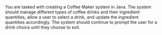 You are tasked with creating a Coffee Maker system in Java. The system should manage different types of coffee drinks and their ingredient quantities, allow a user to select a drink, and update the ingredient quantities accordingly. The system should continue to prompt the user for a drink choice until they choose to exit.
